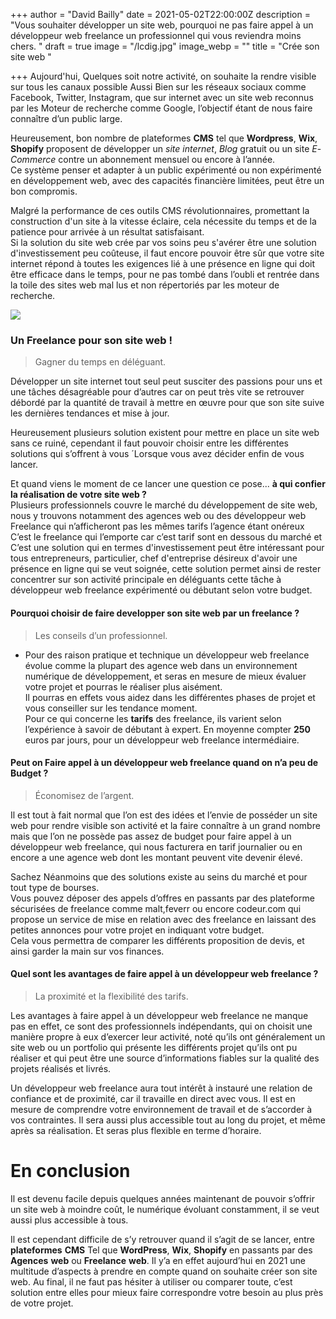 +++
author = "David Bailly"
date = 2021-05-02T22:00:00Z
description = "Vous souhaiter développer un site web, pourquoi ne pas faire appel à un développeur web freelance un professionnel qui vous reviendra moins chers. "
draft = true
image = "/lcdig.jpg"
image_webp = ""
title = "Crée son site web "

+++
Aujourd'hui, Quelques soit notre activité, on souhaite la rendre visible sur tous les canaux possible Aussi Bien sur les réseaux sociaux comme Facebook, Twitter, Instagram, que sur internet avec un site web reconnus par les Moteur de recherche comme Google, l’objectif étant de nous faire connaître d’un public large.

Heureusement, bon nombre de plateformes **CMS** tel que **Wordpress**, **Wix**, **Shopify** proposent de développer un _site_ _internet_, _Blog_ gratuit ou un site _E_- _Commerce_ contre un abonnement mensuel ou encore à l’année.  
Ce système penser et adapter à un public expérimenté ou non expérimenté en développement web, avec des capacités financière limitées, peut être un bon compromis.

Malgré la performance de ces outils CMS révolutionnaires, promettant la construction d'un site à la vitesse éclaire, cela nécessite du temps et de la patience pour arrivée à un résultat satisfaisant.  
Si la solution du site web crée par vos soins peu s'avérer être une solution d'investissement peu coûteuse, il faut encore pouvoir être sûr que votre site internet répond à toutes les exigences lié à une présence en ligne qui doit être efficace dans le temps, pour ne pas tombé dans l’oubli et rentrée dans la toile des sites web mal lus et non répertoriés par les moteur de recherche.

![](/images/7fc1bfc9-b3e6-45ee-9ea9-bc293b9cd1dc.jpeg)

### Un Freelance pour son site web !

> Gagner du temps en déléguant.

Développer un site internet tout seul peut susciter des passions pour uns et une tâches désagréable pour d’autres car on peut très vite se retrouver débordé par la quantité de travail à mettre en œuvre pour que son site suive les dernières tendances et mise à jour.

Heureusement plusieurs solution existent pour mettre en place un site web sans ce ruiné, cependant il faut pouvoir choisir entre les différentes solutions qui s’offrent à vous ´Lorsque vous avez décider enfin de vous lancer.

Et quand viens le moment de ce lancer une question ce pose... **à qui confier la réalisation de votre site web ?**   
Plusieurs professionnels couvre le marché du développement de site web, nous y trouvons notamment des agences web ou des développeur web Freelance qui n’afficheront pas les mêmes tarifs l’agence étant onéreux C’est le freelance qui l’emporte car c’est tarif sont en dessous du marché et C’est une solution qui en termes d'investissement peut être intéressant pour tous entrepreneurs, particulier, chef d'entreprise désireux d'avoir une présence en ligne qui se veut soignée, cette solution permet ainsi de rester concentrer sur son activité principale en déléguants cette tâche  à développeur web freelance expérimenté ou débutant selon votre budget.

#### **Pourquoi choisir de faire developper son site web par un freelance  ?**

> Les conseils d’un professionnel.

* Pour des raison pratique et technique un développeur web freelance évolue comme la plupart des agence web dans un environnement numérique de développement, et seras en mesure de mieux évaluer votre projet et pourras le réaliser plus aisément.  
  Il pourras en effets vous aidez dans les différentes phases de projet et vous conseiller sur les tendance moment.  
  Pour ce qui concerne les **tarifs** des freelance, ils varient selon l’expérience à savoir de débutant à expert. En moyenne compter **250** euros par jours, pour un développeur web freelance intermédiaire.

#### **Peut on Faire appel à un développeur web freelance quand on n’a peu de Budget ?**

> Économisez de l’argent.

Il est tout à fait normal que l’on est des idées et l’envie de posséder un site web pour rendre visible son activité et la faire connaître à un grand nombre mais que l’on ne possède pas assez de budget pour faire appel à un développeur web freelance, qui nous facturera en tarif journalier ou en encore a une agence web dont les montant peuvent vite devenir élevé.

Sachez Néanmoins que des solutions existe au seins du marché et pour tout type de bourses.  
Vous pouvez déposer des appels d’offres en passants par des plateforme sécurisées de freelance comme malt,feverr ou encore codeur.com qui propose un service de mise en relation avec des freelance en laissant des petites annonces pour votre projet en indiquant votre budget.  
Cela vous permettra de comparer les différents proposition de devis, et ainsi garder la main sur vos finances.

#### **Quel sont les avantages de faire appel à un développeur web freelance ?**

> La proximité et la flexibilité des tarifs.

Les avantages à faire appel à un développeur web freelance ne manque pas en effet, ce sont des professionnels indépendants, qui on choisit une manière propre à eux d’exercer leur activité, noté qu’ils ont généralement un site web ou un portfolio qui présente les différents projet qu’ils ont pu réaliser et qui peut être une source d’informations fiables sur la qualité des projets réalisés et livrés.

Un développeur web freelance aura tout intérêt à instauré une relation de confiance et de proximité, car il travaille en direct avec vous. Il est en mesure de comprendre votre environnement de travail et de s’accorder à vos contraintes. Il sera aussi plus accessible tout au long du projet, et même après sa réalisation. Et seras plus flexible en terme d’horaire.

# En conclusion

Il est devenu facile depuis quelques années maintenant de pouvoir s’offrir un site web à moindre coût, le numérique évoluant constamment, il se veut aussi plus accessible à tous.

Il est cependant difficile de s’y retrouver quand il s’agit de se lancer, entre **plateformes** **CMS** Tel que **WordPress**, **Wix**, **Shopify** en passants par des **Agences** **web** ou **Freelance** **web**. Il y’a en effet aujourd’hui en 2021 une multitude d’aspects à prendre en compte quand on souhaite créer son site web. Au final, il ne faut pas hésiter à utiliser ou comparer toute, c’est solution entre elles pour mieux faire correspondre votre besoin au plus près de votre projet.